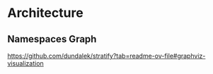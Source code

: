 # Architecture

## Namespaces Graph

https://github.com/dundalek/stratify?tab=readme-ov-file#graphviz-visualization
